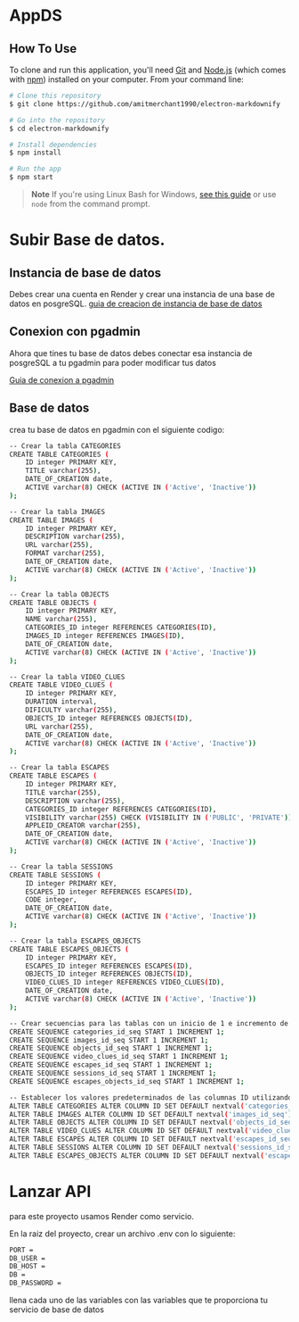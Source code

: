 # AppDS
## How To Use

To clone and run this application, you'll need [Git](https://git-scm.com) and [Node.js](https://nodejs.org/en/download/) (which comes with [npm](http://npmjs.com)) installed on your computer. From your command line:

```bash
# Clone this repository
$ git clone https://github.com/amitmerchant1990/electron-markdownify

# Go into the repository
$ cd electron-markdownify

# Install dependencies
$ npm install

# Run the app
$ npm start
```

> **Note**
> If you're using Linux Bash for Windows, [see this guide](https://www.howtogeek.com/261575/how-to-run-graphical-linux-desktop-applications-from-windows-10s-bash-shell/) or use `node` from the command prompt.

# Subir Base de datos.
## Instancia de base de datos
Debes crear una cuenta en Render y crear una instancia de una base de datos en posgreSQL.
[guia de creacion de instancia de base de datos](https://medium.com/geekculture/how-to-create-and-connect-to-a-postgresql-database-with-render-and-pgadmin-577b326fd19d) 

## Conexion con pgadmin
Ahora que tines tu base de datos debes conectar esa instancia de posgreSQL a tu pgadmin para poder modificar tus datos

[Guia de conexion a pgadmin](https://community.render.com/t/connecting-to-pgadmin/2024) 

## Base de datos
crea tu base de datos en pgadmin con el siguiente codigo:
```bash
-- Crear la tabla CATEGORIES
CREATE TABLE CATEGORIES (
    ID integer PRIMARY KEY,
    TITLE varchar(255),
    DATE_OF_CREATION date,
    ACTIVE varchar(8) CHECK (ACTIVE IN ('Active', 'Inactive'))
);

-- Crear la tabla IMAGES
CREATE TABLE IMAGES (
    ID integer PRIMARY KEY,
    DESCRIPTION varchar(255),
    URL varchar(255),
    FORMAT varchar(255),
    DATE_OF_CREATION date,
    ACTIVE varchar(8) CHECK (ACTIVE IN ('Active', 'Inactive'))
);

-- Crear la tabla OBJECTS
CREATE TABLE OBJECTS (
    ID integer PRIMARY KEY,
    NAME varchar(255),
    CATEGORIES_ID integer REFERENCES CATEGORIES(ID),
    IMAGES_ID integer REFERENCES IMAGES(ID),
    DATE_OF_CREATION date,
    ACTIVE varchar(8) CHECK (ACTIVE IN ('Active', 'Inactive'))
);

-- Crear la tabla VIDEO_CLUES
CREATE TABLE VIDEO_CLUES (
    ID integer PRIMARY KEY,
    DURATION interval,
    DIFICULTY varchar(255),
    OBJECTS_ID integer REFERENCES OBJECTS(ID),
    URL varchar(255),
    DATE_OF_CREATION date,
    ACTIVE varchar(8) CHECK (ACTIVE IN ('Active', 'Inactive'))
);

-- Crear la tabla ESCAPES
CREATE TABLE ESCAPES (
    ID integer PRIMARY KEY,
    TITLE varchar(255),
    DESCRIPTION varchar(255),
    CATEGORIES_ID integer REFERENCES CATEGORIES(ID),
    VISIBILITY varchar(255) CHECK (VISIBILITY IN ('PUBLIC', 'PRIVATE')),
    APPLEID_CREATOR varchar(255),
    DATE_OF_CREATION date,
    ACTIVE varchar(8) CHECK (ACTIVE IN ('Active', 'Inactive'))
);

-- Crear la tabla SESSIONS
CREATE TABLE SESSIONS (
    ID integer PRIMARY KEY,
    ESCAPES_ID integer REFERENCES ESCAPES(ID),
    CODE integer,
    DATE_OF_CREATION date,
    ACTIVE varchar(8) CHECK (ACTIVE IN ('Active', 'Inactive'))
);

-- Crear la tabla ESCAPES_OBJECTS
CREATE TABLE ESCAPES_OBJECTS (
    ID integer PRIMARY KEY,
    ESCAPES_ID integer REFERENCES ESCAPES(ID),
    OBJECTS_ID integer REFERENCES OBJECTS(ID),
    VIDEO_CLUES_ID integer REFERENCES VIDEO_CLUES(ID),
    DATE_OF_CREATION date,
    ACTIVE varchar(8) CHECK (ACTIVE IN ('Active', 'Inactive'))
);

-- Crear secuencias para las tablas con un inicio de 1 e incremento de 1
CREATE SEQUENCE categories_id_seq START 1 INCREMENT 1;
CREATE SEQUENCE images_id_seq START 1 INCREMENT 1;
CREATE SEQUENCE objects_id_seq START 1 INCREMENT 1;
CREATE SEQUENCE video_clues_id_seq START 1 INCREMENT 1;
CREATE SEQUENCE escapes_id_seq START 1 INCREMENT 1;
CREATE SEQUENCE sessions_id_seq START 1 INCREMENT 1;
CREATE SEQUENCE escapes_objects_id_seq START 1 INCREMENT 1;

-- Establecer los valores predeterminados de las columnas ID utilizando las secuencias
ALTER TABLE CATEGORIES ALTER COLUMN ID SET DEFAULT nextval('categories_id_seq');
ALTER TABLE IMAGES ALTER COLUMN ID SET DEFAULT nextval('images_id_seq');
ALTER TABLE OBJECTS ALTER COLUMN ID SET DEFAULT nextval('objects_id_seq');
ALTER TABLE VIDEO_CLUES ALTER COLUMN ID SET DEFAULT nextval('video_clues_id_seq');
ALTER TABLE ESCAPES ALTER COLUMN ID SET DEFAULT nextval('escapes_id_seq');
ALTER TABLE SESSIONS ALTER COLUMN ID SET DEFAULT nextval('sessions_id_seq');
ALTER TABLE ESCAPES_OBJECTS ALTER COLUMN ID SET DEFAULT nextval('escapes_objects_id_seq');
```


# Lanzar API
para este proyecto usamos Render como servicio.

En la raiz del proyecto, crear un archivo .env con lo siguiente:
```bash
PORT = 
DB_USER = 
DB_HOST =  
DB = 
DB_PASSWORD = 
```
llena cada uno de las variables con las variables que te proporciona tu servicio de base de datos
